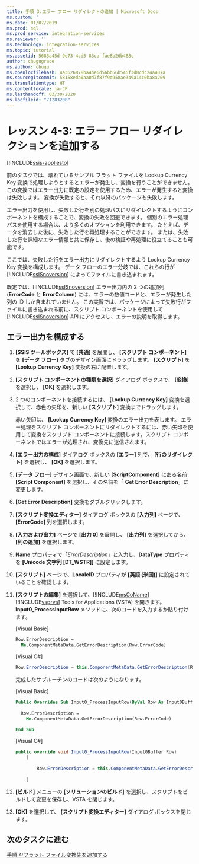 ```yaml
---
title: 手順 3:エラー フロー リダイレクトの追加 | Microsoft Docs
ms.custom: ''
ms.date: 01/07/2019
ms.prod: sql
ms.prod_service: integration-services
ms.reviewer: ''
ms.technology: integration-services
ms.topic: tutorial
ms.assetid: 5683a45d-9e73-4cd5-83ca-fae8b26b488c
author: chugugrace
ms.author: chugu
ms.openlocfilehash: 4a3626878ba4be6d56bb56b545f3d0cdc24a407a
ms.sourcegitcommit: 58158eda0aa0d7f87f9d958ae349a14c0ba8a209
ms.translationtype: HT
ms.contentlocale: ja-JP
ms.lasthandoff: 03/30/2020
ms.locfileid: "71283200"
---
```

# <a name="lesson-4-3-add-error-flow-redirection"></a>レッスン 4-3: エラー フロー リダイレクションを追加する

[!INCLUDE[ssis-appliesto](../includes/ssis-appliesto-ssvrpluslinux-asdb-asdw-xxx.md)]



前のタスクでは、壊れているサンプル フラット ファイルを Lookup Currency Key 変換で処理しようとするとエラーが発生し、変換を行うことができません。 この変換ではエラー出力に既定の設定を使用するため、エラーが発生すると変換は失敗します。 変換が失敗すると、それ以降のパッケージも失敗します。  
  
エラー出力を使用し、失敗した行を別の処理パスにリダイレクトするようにコンポーネントを構成することで、変換の失敗を回避できます。 個別のエラー処理パスを使用する場合は、より多くのオプションを利用できます。 たとえば、データを消去した後に、失敗した行を再処理することができます。 または、失敗した行を詳細なエラー情報と共に保存し、後の検証や再処理に役立てることも可能です。  
  
ここでは、失敗した行をエラー出力にリダイレクトするよう Lookup Currency Key 変換を構成します。 データ フローのエラー分岐では、これらの行が [!INCLUDE[ssISnoversion](../includes/ssisnoversion-md.md)] によってファイルに書き込まれます。  
  
既定では、[!INCLUDE[ssISnoversion](../includes/ssisnoversion-md.md)] エラー出力内の 2 つの追加列 (**ErrorCode** と **ErrorColumn**) には、エラーの数値コードと、エラーが発生した列の ID しか含まれていません。 この実習では、パッケージによって失敗行がファイルに書き込まれる前に、スクリプト コンポーネントを使用して [!INCLUDE[ssISnoversion](../includes/ssisnoversion-md.md)] API にアクセスし、エラーの説明を取得します。  
  
## <a name="configure-an-error-output"></a>エラー出力を構成する  
  
1.  **[SSIS ツールボックス]** で **[共通]** を展開し、 **[スクリプト コンポーネント]** を **[データ フロー]** タブのデザイン画面にドラッグします。 **[スクリプト]** を **[Lookup Currency Key]** 変換の右に配置します。  
  
2.  **[スクリプト コンポーネントの種類を選択]** ダイアログ ボックスで、 **[変換]** を選択し、 **[OK]** を選択します。  
  
3.  2 つのコンポーネントを接続するには、 **[Lookup Currency Key]** 変換を選択して、赤色の矢印を、新しい **[スクリプト]** 変換までドラッグします。  
  
    赤い矢印は、 **[Lookup Currency Key]** 変換のエラー出力を表します。 エラー処理をスクリプト コンポーネントにリダイレクトするには、赤い矢印を使用して変換をスクリプト コンポーネントに接続します。スクリプト コンポーネントではエラーが処理され、変換先に送信されます。  
  
4.  **[エラー出力の構成]** ダイアログ ボックスの **[エラー]** 列で、 **[行のリダイレクト]** を選択し、 **[OK]** を選択します。  
  
5.  **[データ フロー]** デザイン画面で、新しい **[ScriptComponent]** にある名前 **[Script Component]** を選択し、その名前を「 **Get Error Description**」に変更します。  
  
6.  **[Get Error Description]** 変換をダブルクリックします。  
  
7.  **[スクリプト変換エディター]** ダイアログ ボックスの **[入力列]** ページで、 **[ErrorCode]** 列を選択します。  
  
8.  **[入力および出力]** ページで **[出力 0]** を展開し、 **[出力列]** を選択してから、 **[列の追加]** を選択します。  
  
9. **Name** プロパティで「*ErrorDescription*」と入力し、**DataType** プロパティを **[Unicode 文字列 [DT_WSTR]]** に設定します。  
  
10. **[スクリプト]** ページで、**LocaleID** プロパティが **[英語 (米国)]** に設定されていることを確認します。
  
11. **[スクリプトの編集]** を選択して、[!INCLUDE[msCoName](../includes/msconame-md.md)] [!INCLUDE[vsprvs](../includes/vsprvs-md.md)] Tools for Applications (VSTA) を開きます。 **Input0_ProcessInputRow** メソッドに、次のコードを入力するか貼り付けます。  
  
    [Visual Basic]  
  
    ```vb  
    Row.ErrorDescription =   
      Me.ComponentMetaData.GetErrorDescription(Row.ErrorCode)  
    ```  
  
    [Visual C#]  
  
    ```cs
    Row.ErrorDescription = this.ComponentMetaData.GetErrorDescription(Row.ErrorCode);  
    ```  
  
    完成したサブルーチンのコードは次のようになります。  
  
    [Visual Basic]  
  
    ```vb
    Public Overrides Sub Input0_ProcessInputRow(ByVal Row As Input0Buffer)  
  
      Row.ErrorDescription =   
        Me.ComponentMetaData.GetErrorDescription(Row.ErrorCode)  
  
    End Sub  
    ```  
  
    [Visual C#]  
  
    ```cs
    public override void Input0_ProcessInputRow(Input0Buffer Row)  
        {  
  
            Row.ErrorDescription = this.ComponentMetaData.GetErrorDescription(Row.ErrorCode);  
  
        }  
    ```  
  
12. **[ビルド]** メニューの **[ソリューションのビルド]** を選択し、スクリプトをビルドして変更を保存し、VSTA を閉じます。  
  
13. **[OK]** を選択して、 **[スクリプト変換エディター]** ダイアログ ボックスを閉じます。  
  
## <a name="go-to-next-task"></a>次のタスクに進む
[手順 4:フラット ファイル変換先を追加する](../integration-services/lesson-4-4-adding-a-flat-file-destination.md)  
  
  
  
